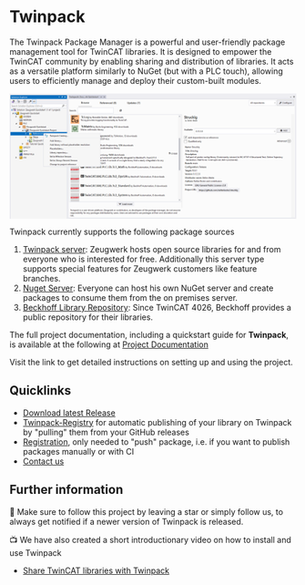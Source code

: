 # Twinpack 

The Twinpack Package Manager is a powerful and user-friendly package management tool for TwinCAT libraries. It is designed to empower the TwinCAT community by enabling sharing and distribution of libraries. It acts as a versatile platform similarly to NuGet (but with a PLC touch), allowing users to efficiently manage and deploy their custom-built modules.

<div style="display: flex; justify-content: space-between;">
<img src="/images/twinpack_catalog.png"/>
</div>

Twinpack currently supports the following package sources

1. [Twinpack server](https://zeugwerk.dev/Zeugwerk_Framework/Documentation/snapshot/userguide/twinpack/twinpack_quickstart.html#using-a-package): Zeugwerk hosts open source libraries for and from everyone who is interested for free. Additionally this server type supports special features for Zeugwerk customers like feature branches.
1. [Nuget Server](https://zeugwerk.dev/Zeugwerk_Framework/Documentation/snapshot/userguide/twinpack/twinpack_nuget_package.html): Everyone can host his own NuGet server and create packages to consume them from the on premises server.
1. [Beckhoff Library Repository](https://zeugwerk.dev/Zeugwerk_Framework/Documentation/snapshot/userguide/twinpack/twinpack_beckhoffrepository.html): Since TwinCAT 4026, Beckhoff provides a public repository for their libraries.

The full project documentation, including a quickstart guide for **Twinpack**, is available at the following at [Project Documentation](https://zeugwerk.dev/Zeugwerk_Framework/Documentation/snapshot/userguide/twinpack/twinpack_quickstart.html)

Visit the link to get detailed instructions on setting up and using the project.

## Quicklinks
- [Download latest Release](https://github.com/Zeugwerk/Twinpack/releases/latest)
- [Twinpack-Registry](https://github.com/Zeugwerk/Twinpack-Registry) for automatic publishing of your library on Twinpack by "pulling" them from your GitHub releases
- [Registration](https://zeugwerk.dev/wp-login.php?action=register), only needed to "push" package, i.e. if you want to publish packages manually or with CI
- [Contact us](mailto:info@zeugwerk.at)


## Further information

🌟 Make sure to follow this project by leaving a star or simply follow us, to always get notified if a newer version of Twinpack is released.

📺 We have also created a short introductionary video on how to install and use Twinpack
- [Share TwinCAT libraries with Twinpack](https://youtu.be/xvJG9BRN610?si=RMMIPcdtMAoHkyGW)
